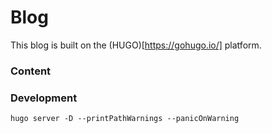 # Blog

This blog is built on the (HUGO)[https://gohugo.io/] platform.

### Content



### Development

```
hugo server -D --printPathWarnings --panicOnWarning   
```

